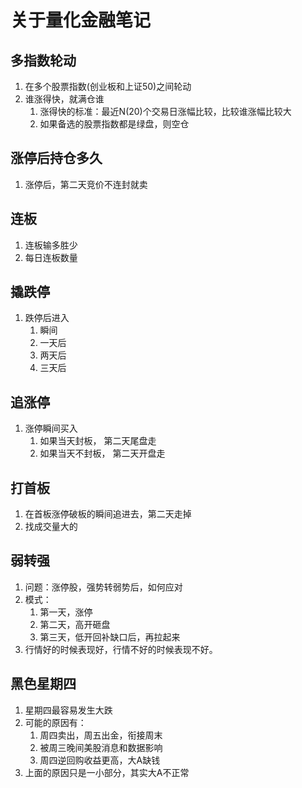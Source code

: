# 关于量化金融笔记
## 多指数轮动
1. 在多个股票指数(创业板和上证50)之间轮动
2. 谁涨得快，就满仓谁
   1. 涨得快的标准：最近N(20)个交易日涨幅比较，比较谁涨幅比较大
   2. 如果备选的股票指数都是绿盘，则空仓

## 涨停后持仓多久
1. 涨停后，第二天竞价不连封就卖

## 连板
1. 连板输多胜少
2. 每日连板数量

## 撬跌停
1. 跌停后进入
   1. 瞬间
   2. 一天后
   3. 两天后
   4. 三天后

## 追涨停
1. 涨停瞬间买入
   1. 如果当天封板， 第二天尾盘走
   2. 如果当天不封板， 第二天开盘走

## 打首板
1. 在首板涨停破板的瞬间追进去，第二天走掉
2. 找成交量大的

## 弱转强
1. 问题：涨停股，强势转弱势后，如何应对
2. 模式：
   1. 第一天，涨停
   2. 第二天，高开砸盘
   3. 第三天，低开回补缺口后，再拉起来
3. 行情好的时候表现好，行情不好的时候表现不好。

## 黑色星期四
1. 星期四最容易发生大跌
2. 可能的原因有：
   1. 周四卖出，周五出金，衔接周末
   2. 被周三晚间美股消息和数据影响
   3. 周四逆回购收益更高，大A缺钱
3. 上面的原因只是一小部分，其实大A不正常

